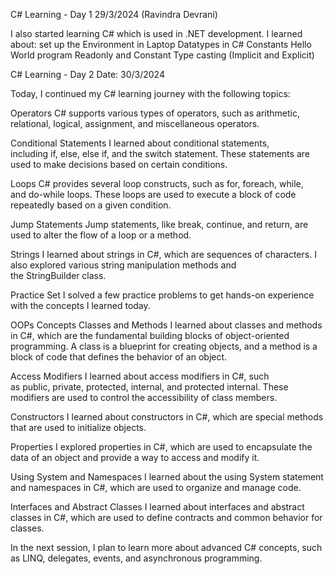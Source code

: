 C# Learning - Day 1  29/3/2024 (Ravindra Devrani)

I also started learning C# which is used in .NET development. I learned about:
set up the Environment in Laptop
Datatypes in C#
Constants
Hello World program
Readonly and Constant
Type casting (Implicit and Explicit)

C# Learning - Day 2
Date: 30/3/2024

Today, I continued my C# learning journey with the following topics:

Operators
C# supports various types of operators, such as arithmetic, relational, logical, assignment, and miscellaneous operators.

Conditional Statements
I learned about conditional statements, including if, else, else if, and the switch statement. These statements are used to make decisions based on certain conditions.

Loops
C# provides several loop constructs, such as for, foreach, while, and do-while loops. These loops are used to execute a block of code repeatedly based on a given condition.

Jump Statements
Jump statements, like break, continue, and return, are used to alter the flow of a loop or a method.

Strings
I learned about strings in C#, which are sequences of characters. I also explored various string manipulation methods and the StringBuilder class.

Practice Set
I solved a few practice problems to get hands-on experience with the concepts I learned today.

OOPs Concepts
Classes and Methods
I learned about classes and methods in C#, which are the fundamental building blocks of object-oriented programming. A class is a blueprint for creating objects, and a method is a block of code that defines the behavior of an object.

Access Modifiers
I learned about access modifiers in C#, such as public, private, protected, internal, and protected internal. These modifiers are used to control the accessibility of class members.

Constructors
I learned about constructors in C#, which are special methods that are used to initialize objects.

Properties
I explored properties in C#, which are used to encapsulate the data of an object and provide a way to access and modify it.

Using System and Namespaces
I learned about the using System statement and namespaces in C#, which are used to organize and manage code.

Interfaces and Abstract Classes
I learned about interfaces and abstract classes in C#, which are used to define contracts and common behavior for classes.

In the next session, I plan to learn more about advanced C# concepts, such as LINQ, delegates, events, and asynchronous programming.
